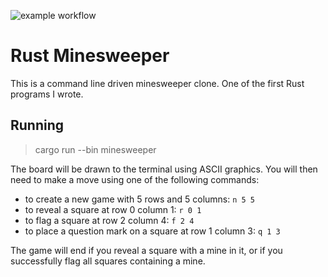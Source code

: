 ![example workflow](https://github.com/strohs/rust-minesweeper/actions/workflows/rust.yml/badge.svg)


Rust Minesweeper
=======================================================
This is a command line driven minesweeper clone. One of the first Rust programs I wrote.

## Running
> cargo run --bin minesweeper


The board will be drawn to the terminal using ASCII graphics. You will then need to make a move using one
of the following commands:

* to create a new game with 5 rows and 5 columns: `n 5 5`
* to reveal a square at row 0 column 1: `r 0 1`
* to flag a square at row 2 column 4: `f 2 4`
* to place a question mark on a square at row 1 column 3: `q 1 3`


The game will end if you reveal a square with a mine in it, or if you successfully flag all squares containing
a mine.